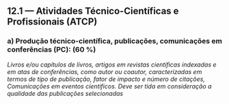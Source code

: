 ## 12.1 — Atividades **Técnico**-Científicas e **Profissionais** (ATCP) 

### a) Produção técnico-científica, publicações, comunicações em conferências (PC): (60 %)

_Livros e/ou capítulos de livros, artigos em revistas científicas indexadas
e em atas de conferências, como autor ou coautor, caracterizadas em termos
de tipo de publicação, fator de impacto e número de citações,
Comunicações em eventos científicos. 
Deve ser tida em consideração a qualidade das publicações selecionadas_
